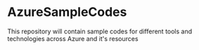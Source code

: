 # AzureSampleCodes
This repository will contain sample codes for different tools and technologies across Azure and it's resources
